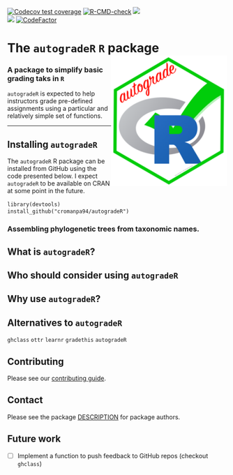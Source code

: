   <!-- badges: start -->
  [![Codecov test coverage](https://codecov.io/gh/cromanpa94/autogradeR/branch/main/graph/badge.svg)](https://codecov.io/gh/cromanpa94/autogradeR?branch=main)
  [![R-CMD-check](https://github.com/cromanpa94/autogradeR/workflows/R-CMD-check/badge.svg)](https://github.com/cromanpa94/autogradeR/actions)
  [![](https://img.shields.io/badge/lifecycle-maturing-blue.svg)](https://lifecycle.r-lib.org/articles/stages.html#maturing)  
  [![](https://img.shields.io/github/languages/code-size/cromanpa94/autogradeR.svg)](https://github.com/cromanpa94/autogradeR)
  [![CodeFactor](https://www.codefactor.io/repository/github/cromanpa94/autogradeR/badge)](https://www.codefactor.io/repository/github/cromanpa94/autogradeR)  <!-- badges: end -->

# The `autogradeR` `R` package <a href='https://cromanpa94.github.io/autogradeR'><img src='man/figures/logo.png' align="right" height="300" /></a>

### A package to simplify basic grading taks in `R`

`autogradeR` is expected to help instructors grade pre-defined assignments using a particular and relatively simple set of functions.

-------------

## Installing `autogradeR`

The `autogradeR` R package can be installed from GitHub using the code presented below. I expect `autogradeR` to be available on CRAN at some point in the future.

```
library(devtools)
install_github("cromanpa94/autogradeR")
```

### Assembling phylogenetic trees from taxonomic names.

## What is `autogradeR`?

## Who should consider using `autogradeR`

## Why use `autogradeR`?

## Alternatives to `autogradeR`

`ghclass`
`ottr`
`learnr`
`gradethis`
`autogradeR`

## Contributing

Please see our [contributing guide](CONTRIBUTING).

## Contact

Please see the package [DESCRIPTION](DESCRIPTION) for package authors.

## Future work

- [ ] Implement a function to push feedback to GitHub repos (checkout `ghclass`)
